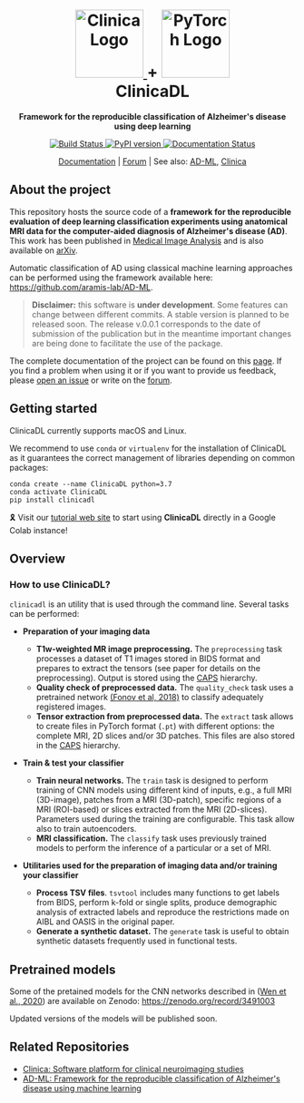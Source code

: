 <h1 align="center">
  <a href="http://www.clinica.run">
    <img src="http://www.clinica.run/assets/images/clinica-icon-257x257.png" alt="Clinica Logo" width="120" height="120">
  </a>
  +
  <a href="https://pytorch.org/">
    <img src="https://pytorch.org/assets/images/pytorch-logo.png" alt="PyTorch Logo" width="120" height="120">
  </a>
  <br/>
  ClinicaDL
</h1>

<p align="center"><strong>Framework for the reproducible classification of Alzheimer's disease using deep learning</strong></p>

<p align="center">
  <a href="https://ci.inria.fr/clinicadl/job/AD-DL/job/master/">
    <img src="https://ci.inria.fr/clinicadl/buildStatus/icon?job=AD-DL%2Fmaster" alt="Build Status">
  </a>
  <a href="https://badge.fury.io/py/clinicadl">
    <img src="https://badge.fury.io/py/clinicadl.svg" alt="PyPI version">
  </a>
  <a href='https://clinicadl.readthedocs.io/en/latest/?badge=latest'>
    <img src='https://readthedocs.org/projects/clinicadl/badge/?version=latest' alt='Documentation Status' />
  </a>

</p>

<p align="center">
  <a href="https://clinicadl.readthedocs.io/">Documentation</a> |
  <a href="https://groups.google.com/forum/#!forum/clinica-user">Forum</a> |
  See also:
  <a href="#related-repositories">AD-ML</a>,
  <a href="#related-repositories">Clinica</a>
</p>


## About the project

This repository hosts the source code of a **framework for the reproducible
evaluation of deep learning classification experiments using anatomical MRI
data for the computer-aided diagnosis of Alzheimer's disease (AD)**. This work
has been published in [Medical Image
Analysis](https://doi.org/10.1016/j.media.2020.101694) and is also available on
[arXiv](https://arxiv.org/abs/1904.07773).

Automatic classification of AD using classical machine learning approaches can
be performed using the framework available here:
<https://github.com/aramis-lab/AD-ML>.

> **Disclaimer:** this software is **under development**. Some features can
change between different commits. A stable version is planned to be released
soon. The release v.0.0.1 corresponds to the date of submission of the
publication but in the meantime important changes are being done to facilitate
the use of the package.

The complete documentation of the project can be found on 
this [page](https://clinicadl.readthedocs.io/). 
If you find a problem when using it or if you want to provide us feedback,
please [open an issue](https://github.com/aramis-lab/ad-dl/issues) or write on
the [forum](https://groups.google.com/forum/#!forum/clinica-user).

## Getting started
ClinicaDL currently supports macOS and Linux.

We recommend to use `conda` or `virtualenv` for the installation of ClinicaDL
as it guarantees the correct management of libraries depending on common
packages:

```{.sourceCode .bash}
conda create --name ClinicaDL python=3.7
conda activate ClinicaDL
pip install clinicadl
```

:reminder_ribbon: Visit our [tutorial web
site](https://aramislab.paris.inria.fr/clinicadl/tuto/intro.html) to start
using **ClinicaDL** directly in a Google Colab instance!

## Overview

### How to use ClinicaDL?

`clinicadl` is an utility that is used through the command line. Several tasks
can be performed:

- **Preparation of your imaging data**
    * **T1w-weighted MR image preprocessing.** The `preprocessing` task
      processes a dataset of T1 images stored in BIDS format and prepares to
      extract the tensors (see paper for details on the preprocessing). Output
      is stored using the [CAPS](http://www.clinica.run/doc/CAPS/Introduction/)
      hierarchy.
    * **Quality check of preprocessed data.** The `quality_check` task uses a
      pretrained network [(Fonov et al,
      2018)](https://www.biorxiv.org/content/10.1101/303487v1) to classify
      adequately registered images.
    * **Tensor extraction from preprocessed data.** The `extract` task allows
      to create files in PyTorch format (`.pt`) with different options: the
      complete MRI, 2D slices and/or 3D patches. This files are also stored in
      the [CAPS](http://www.clinica.run/doc/CAPS/Introduction/) hierarchy.

- **Train & test your classifier**
    * **Train neural networks.** The `train` task is designed to perform
      training of CNN models using different kind of inputs, e.g., a full MRI
      (3D-image), patches from a MRI (3D-patch), specific regions of a MRI
      (ROI-based) or slices extracted from the MRI (2D-slices). Parameters used
      during the training are configurable. This task allow also to train
      autoencoders.
    * **MRI classification.** The `classify` task uses previously trained models
      to perform the inference of a particular or a set of MRI.


- **Utilitaries used for the preparation of imaging data and/or training your
  classifier**
    * **Process TSV files**. `tsvtool` includes many functions to get labels
      from BIDS, perform k-fold or single splits, produce demographic analysis
      of extracted labels and reproduce the restrictions made on AIBL and OASIS
      in the original paper.
    * **Generate a synthetic dataset.** The `generate` task is useful to obtain
      synthetic datasets frequently used in functional tests.

## Pretrained models

Some of the pretained models for the CNN networks described in 
([Wen et al., 2020](https://doi.org/10.1016/j.media.2020.101694)) 
are available on Zenodo:
<https://zenodo.org/record/3491003>

Updated versions of the models will be published soon.

## Related Repositories

- [Clinica: Software platform for clinical neuroimaging studies](https://github.com/aramis-lab/clinica)
- [AD-ML: Framework for the reproducible classification of Alzheimer's disease using machine learning](https://github.com/aramis-lab/AD-ML)
